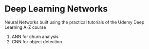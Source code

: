 # Deep Learning Networks
Neural Networks built using the practical tutorials of the Udemy Deep Learning A-Z course
1. ANN for churn analysis
2. CNN for object detection
